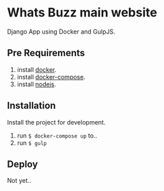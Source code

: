 # Whats Buzz main website
Django App using Docker and GulpJS.


## Pre Requirements
1. install [docker](https://www.docker.com/).
2. install [docker-compose](https://docs.docker.com/compose/install/).
3. install [nodejs](https://nodejs.org/en/).

## Installation
Install the project for development.

1. run `$ docker-compose up` to..
2. run `$ gulp`

## Deploy
Not yet..